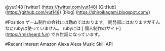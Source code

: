 @yut148
[twitter] (https://twitter.com/yut148)
[GitHub] (https://github.com/yut148)
[blog] (https://shiroikagami.blogspot.com/)

#Position
ゲーム制作の会社には勤めてはおります。
開発部にはおりますがそんなにrubyは使っていません。
rubyには  [ 個人制作のサイト] (https://misheard.fun) でお世話になっています。

#Recent Interest
Amazon Alexa
Alexa Music Skill API
